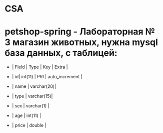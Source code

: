 # CSA
 # petshop-spring - Лабораторная № 3 магазин животных, нужна mysql база данных, c таблицей:

- | Field | Type       | Key | Extra          |


- | id| int(11)        | PRI | auto_increment |

- | name  | varchar(20)|

- | type  | varchar(15)|

- | sex   | varchar(1) |

- | age   | int(11)    |

- | price | double     |


